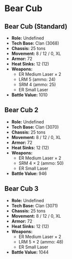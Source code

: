 # Bear Cub
## Bear Cub (Standard)
- **Role:** Undefined
- **Tech Base:** Clan (3068)
- **Chassis:** 25 tons
- **Movement:** 8 / 12 / 0, XL
- **Armor:** 72
- **Heat Sinks:** 12 (12)
- **Weapons:**
  - ER Medium Laser × 2
  - LRM 5 (ammo: 24)
  - SRM 4 (ammo: 25)
  - ER Small Laser
- **Battle Value:** 1010

## Bear Cub 2
- **Role:** Undefined
- **Tech Base:** Clan (3070)
- **Chassis:** 25 tons
- **Movement:** 8 / 12 / 0, XL
- **Armor:** 72
- **Heat Sinks:** 12 (12)
- **Weapons:**
  - ER Medium Laser × 2
  - SRM 4 × 2 (ammo: 50)
  - ER Small Laser
- **Battle Value:** 946

## Bear Cub 3
- **Role:** Undefined
- **Tech Base:** Clan (3071)
- **Chassis:** 25 tons
- **Movement:** 8 / 12 / 0, XL
- **Armor:** 72
- **Heat Sinks:** 12 (12)
- **Weapons:**
  - ER Medium Laser × 2
  - LRM 5 × 2 (ammo: 48)
  - ER Small Laser
- **Battle Value:** 1044

